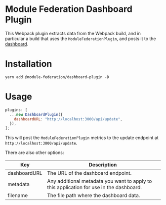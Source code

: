 # Module Federation Dashboard Plugin

This Webpack plugin extracts data from the Webpack build, and in particular a build that uses the `ModuleFederationPlugin`, and posts it to the [dashboard](https://hub.docker.com/r/scriptedalchemy/mf-dashboard).

# Installation

```
yarn add @module-federation/dashboard-plugin -D
```

# Usage

```js
plugins: [
  ...new DashboardPlugin({
    dashboardURL: "http://localhost:3000/api/update",
  }),
];
```

This will post the `ModuleFederationPlugin` metrics to the update endpoint at `http://localhost:3000/api/update`.

There are also other options:

| Key          | Description                                                                             |
| ------------ | --------------------------------------------------------------------------------------- |
| dashboardURL | The URL of the dashboard endpoint.                                                      |
| metadata     | Any additional metadata you want to apply to this application for use in the dashboard. |
| filename     | The file path where the dashboard data.                                                 |
